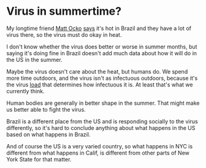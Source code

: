 # Virus in summertime?
My longtime friend <a href="https://duckduckgo.com/?q=site%3Ascripting.com+matt+ocko&t=hk&ia=web">Matt Ocko</a> <a href="https://twitter.com/mattocko/status/1263795877103071233">says</a> it's hot in Brazil and they have a lot of virus there, so the virus must do okay in heat.

I don't know whether the virus does better or worse in summer months, but saying it's doing fine in Brazil doesn't add much data about how it will do in the US in the summer. 

Maybe the virus doesn't care about the heat, but humans do. We spend more time outdoors, and the virus isn't as infectuous outdoors, because it's the virus <a href="https://twitter.com/davewiner/status/1263787622859771904">load</a> that determines how infectuous it is. At least that's what we currently think.

Human bodies are generally in better shape in the summer. That might make us better able to fight the virus. 

Brazil is a different place from the US and is responding socially to the virus differently, so it's hard to conclude anything about what happens in the US based on what happens in Brazil. 

And of course the US is a very varied country, so what happens in NYC is different from what happens in Calif, is different from other parts of New York State for that matter. 

